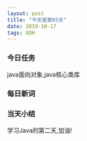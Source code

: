 ```yaml
---  
layout: post  
title: "今天是第65天"  
date: 2019-10-17  
tags: XDH    
---  
```


### 今日任务
java面向对象,java核心类库
### 每日新词

### 当天小结
学习Java的第二天,加油!


